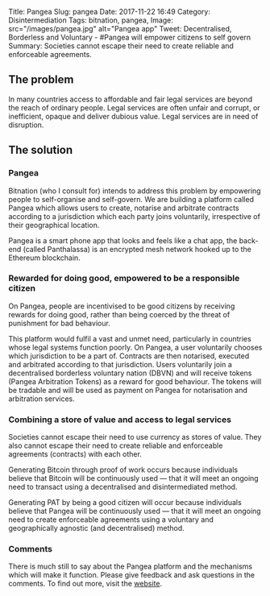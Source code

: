 Title: Pangea
Slug: pangea
Date: 2017-11-22 16:49
Category: Disintermediation
Tags: bitnation, pangea, 
Image: src="/images/pangea.jpg" alt="Pangea app"
Tweet: Decentralised, Borderless and Voluntary - #Pangea will empower citizens to self govern 
Summary: Societies cannot escape their need to create reliable and enforceable agreements. 

## The problem

In many countries access to affordable and fair legal services are beyond the reach of ordinary people. Legal services are often unfair and corrupt, or inefficient, opaque and deliver dubious value. Legal services are in need of disruption.

## The solution

### Pangea

Bitnation (who I consult for) intends to address this problem by empowering people to self-organise and self-govern. We are building a platform called Pangea which allows users to create, notarise and arbitrate contracts according to a jurisdiction which each party joins voluntarily, irrespective of their geographical location. 

Pangea is a smart phone app that looks and feels like a chat app, the back-end (called Panthalassa) is an encrypted mesh network hooked up to the Ethereum blockchain. 

### Rewarded for doing good, empowered to be a responsible citizen

On Pangea, people are incentivised to be good citizens by receiving rewards for doing good, rather than being coerced by the threat of punishment for bad behaviour. 

This platform would fulfil a vast and unmet need, particularly in countries whose legal systems function poorly. On Pangea, a user voluntarily chooses which jurisdiction to be a part of. Contracts are then notarised, executed and arbitrated according to that jurisdiction. Users voluntarily join a decentralised borderless voluntary nation (DBVN) and will receive tokens (Pangea Arbitration Tokens) as a reward for good behaviour. The tokens will be tradable and will be used as payment on Pangea for notarisation and arbitration services.

### Combining a store of value and access to legal services

Societies cannot escape their need to use currency as stores of value. They also cannot escape their need to create reliable and enforceable agreements (contracts) with each other.

Generating Bitcoin through proof of work occurs because individuals believe that Bitcoin will be continuously used — that it will meet an ongoing need to transact using a decentralised and disintermediated method. 

Generating PAT by being a good citizen will occur because individuals believe that Pangea will be continuously used  — that it will meet an ongoing need to create enforceable agreements using a voluntary and geographically agnostic (and decentralised) method.

### Comments

There is much still to say about the Pangea platform and the mechanisms which will make it function. Please give feedback and ask questions in the comments. To find out more, visit the [website](http://bitnation.co).